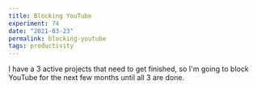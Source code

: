 ```yaml
---
title: Blocking YouTube
experiment: 74
date: "2021-03-23"
permalink: blocking-youtube
tags: productivity
---
```


I have a 3 active projects that need to get finished, so I'm going to block YouTube for the next few months until all 3 are done.
